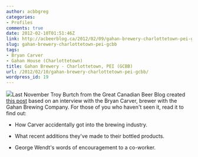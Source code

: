 ```yaml
---
author: acbbgreg
categories:
- Profiles
comments: true
date: 2012-02-10T01:51:46Z
link: http://acbeerblog.ca/2012/02/09/gahan-brewery-charlottetown-pei-gcbb/
slug: gahan-brewery-charlottetown-pei-gcbb
tags:
- Bryan Carver
- Gahan House (Charlottetown)
title: Gahan Brewery - Charlottetown, PEI (GCBB)
url: /2012/02/10/gahan-brewery-charlottetown-pei-gcbb/
wordpress_id: 19
---
```


[![](http://acbeerblog.ca/wp-content/uploads/2012/01/gahan11.jpg?w=300)](http://acbeerblog.ca/wp-content/uploads/2012/01/gahan11.jpg)Last November Troy Burtch  from the Great Canadian Beer Blog created [this post](http://www.greatcanadianbeerblog.com/2011/11/meet-bryan-carver-gahan-brewery.html?utm_source=feedburner&utm_medium=feed&utm_campaign=Feed%3A+GreatCanadianBeerBlog+%28Great+Canadian+Beer+Blog%29) based on an interview with the Bryan Carver, brewer with the Gahan Brewing Company.  For those of you who haven't seen it, read it to find out:



	
  * How Carver accidentally got into the brewing industry.

	
  * What recent additions they've made to their bottled products.

	
  * George Wendt's words of encouragement to a co-worker.


